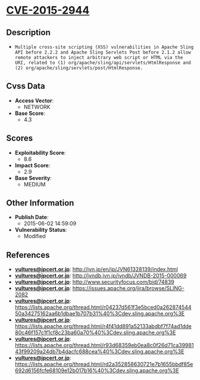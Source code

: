 
# [CVE-2015-2944](https://cve.mitre.org/cgi-bin/cvename.cgi?name=CVE-2015-2944)

## Description

- `Multiple cross-site scripting (XSS) vulnerabilities in Apache Sling API before 2.2.2 and Apache Sling Servlets Post before 2.1.2 allow remote attackers to inject arbitrary web script or HTML via the URI, related to (1) org/apache/sling/api/servlets/HtmlResponse and (2) org/apache/sling/servlets/post/HtmlResponse.`

## Cvss Data

- **Access Vector**:
  - NETWORK
- **Base Score**:
  - 4.3

## Scores

- **Exploitability Score**:
  - 8.6
- **Impact Score**:
  - 2.9
- **Base Severity**:
  - MEDIUM

## Other Information

- **Publish Date**:
  - 2015-06-02 14:59:09
- **Vulnerability Status**:
  - Modified

## References

- **vultures@jpcert.or.jp**: http://jvn.jp/en/jp/JVN61328139/index.html
- **vultures@jpcert.or.jp**: http://jvndb.jvn.jp/jvndb/JVNDB-2015-000069
- **vultures@jpcert.or.jp**: http://www.securityfocus.com/bid/74839
- **vultures@jpcert.or.jp**: https://issues.apache.org/jira/browse/SLING-2082
- **vultures@jpcert.or.jp**: https://lists.apache.org/thread.html/r04237d561f3e5bced0a26287454450a34275162aa6b1dbae1b707b31%40%3Cdev.sling.apache.org%3E
- **vultures@jpcert.or.jp**: https://lists.apache.org/thread.html/r4f41dd891a52133abdbf7f74ad1dde80c46f157c1f1cf8c23ba60a70%40%3Cdev.sling.apache.org%3E
- **vultures@jpcert.or.jp**: https://lists.apache.org/thread.html/r93d68359eb0ea8c0f26d71ca3998143f99209a24db7b4dacfc688cea%40%3Cdev.sling.apache.org%3E
- **vultures@jpcert.or.jp**: https://lists.apache.org/thread.html/rd2a352858630721e7b1655bbdf85e692d6156fcfe68109e12b017b16%40%3Cdev.sling.apache.org%3E
